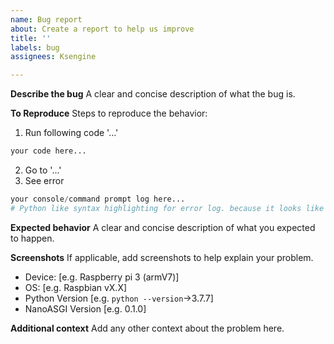 ```yaml
---
name: Bug report
about: Create a report to help us improve
title: ''
labels: bug
assignees: Ksengine

---
```


**Describe the bug**
A clear and concise description of what the bug is.

**To Reproduce**
Steps to reproduce the behavior:
1. Run following code '...'
```python
your code here...
```
2. Go to '...'
3. See error
```python
your console/command prompt log here...
# Python like syntax highlighting for error log. because it looks like good.
```

**Expected behavior**
A clear and concise description of what you expected to happen.

**Screenshots**
If applicable, add screenshots to help explain your problem.

 - Device: [e.g. Raspberry pi 3 (armV7)]
 - OS: [e.g. Raspbian vX.X]
 - Python Version [e.g. `python --version`->3.7.7]
 - NanoASGI Version [e.g. 0.1.0]

**Additional context**
Add any other context about the problem here.
